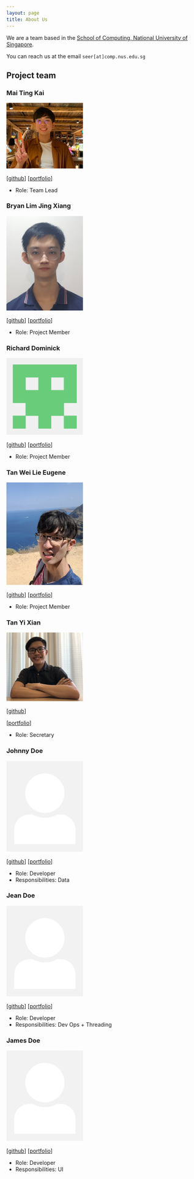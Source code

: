 ```yaml
---
layout: page
title: About Us
---
```


We are a team based in the [School of Computing, National University of Singapore](http://www.comp.nus.edu.sg).

You can reach us at the email `seer[at]comp.nus.edu.sg`

## Project team
### Mai Ting Kai

<img src="images/ferusel.png" width="200px">

[[github](https://github.com/ferusel)]
[[portfolio](team/ferusel.md)]

- Role: Team Lead

### Bryan Lim Jing Xiang

<img src="images/bryanljx.png" width="200px">

[[github](https://github.com/bryanljx)]
[[portfolio](team/bryanljx.md)]

- Role: Project Member


### Richard Dominick

<img src="images/richdom2185.png" width="200px">

[[github](https://github.com/RichDom2185)]
[[portfolio](team/richdom2185.md)]

- Role: Project Member

### Tan Wei Lie Eugene

<img src="images/eugenetanwl3881.png" width="200px">

[[github](https://github.com/eugenetanwl3881)]
[[portfolio](team/eugenetanwl3881.md)]

- Role: Project Member

### Tan Yi Xian

<img src="images/yixiann.png" width="200px">

[[github](https://github.com/yixiann)]

[[portfolio](team/yixiann.md)]

- Role: Secretary

### Johnny Doe

<img src="images/johndoe.png" width="200px">

[[github](http://github.com/johndoe)] [[portfolio](team/johndoe.md)]

- Role: Developer
- Responsibilities: Data

### Jean Doe

<img src="images/johndoe.png" width="200px">

[[github](http://github.com/johndoe)]
[[portfolio](team/johndoe.md)]

- Role: Developer
- Responsibilities: Dev Ops + Threading

### James Doe

<img src="images/johndoe.png" width="200px">

[[github](http://github.com/johndoe)]
[[portfolio](team/johndoe.md)]

- Role: Developer
- Responsibilities: UI
